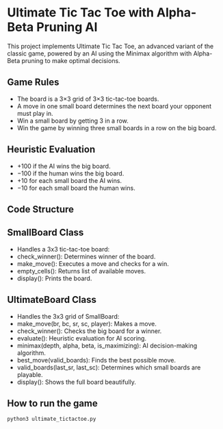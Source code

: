 # Ultimate Tic Tac Toe with Alpha-Beta Pruning AI
This project implements Ultimate Tic Tac Toe, an advanced variant of the classic game, powered by an AI using the Minimax algorithm with Alpha-Beta pruning to make optimal decisions.

## Game Rules
- The board is a 3×3 grid of 3×3 tic-tac-toe boards.
- A move in one small board determines the next board your opponent must play in.
- Win a small board by getting 3 in a row.
- Win the game by winning three small boards in a row on the big board.

## Heuristic Evaluation

- +100 if the AI wins the big board.
- −100 if the human wins the big board.
- +10 for each small board the AI wins.
- −10 for each small board the human wins.

## Code Structure

## SmallBoard Class

- Handles a 3x3 tic-tac-toe board:
- check_winner(): Determines winner of the board.
- make_move(): Executes a move and checks for a win.
- empty_cells(): Returns list of available moves.
- display(): Prints the board.

## UltimateBoard Class

- Handles the 3x3 grid of SmallBoard:
- make_move(br, bc, sr, sc, player): Makes a move.
- check_winner(): Checks the big board for a winner.
- evaluate(): Heuristic evaluation for AI scoring.
- minimax(depth, alpha, beta, is_maximizing): AI decision-making algorithm.
- best_move(valid_boards): Finds the best possible move.
- valid_boards(last_sr, last_sc): Determines which small boards are playable.
- display(): Shows the full board beautifully.

## How to run the game
```sh
python3 ultimate_tictactoe.py
